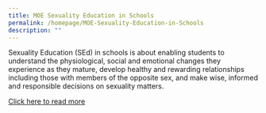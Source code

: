 ```yaml
---
title: MOE Sexuality Education in Schools
permalink: /homepage/MOE-Sexuality-Education-in-Schools
description: ""
---
```

Sexuality Education (SEd) in schools is about enabling students to understand the physiological, social and emotional changes they experience as they mature, develop healthy and rewarding relationships including those with members of the opposite sex, and make wise, informed and responsible decisions on sexuality matters.

[Click here to read more](/rv-curriculum/CCE/Sexuality-Education-2022)